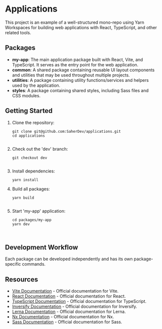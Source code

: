 # Applications 


This project is an example of a well-structured mono-repo using Yarn Workspaces for building web applications with React, TypeScript, and other related tools.

## Packages

- **my-app**: The main application package built with React, Vite, and TypeScript. It serves as the entry point for the web application.
- **common**: A shared package containing reusable UI layout components and utilities that may be used throughout multiple projects.
- **utilities**: A package containing utility functions/services and helpers used by the application.
- **styles**: A package containing shared styles, including Sass files and CSS modules.


## Getting Started

1. Clone the repository:
   ```shell
   git clone git@github.com:SaherDev/applications.git
   cd applications
 
2. Check out the 'dev' branch:
   ```shell
   git checkout dev
 
3. Install dependencies:
   ```shell
   yarn install

4. Build all packages:
   ```shell
   yarn build
  
5. Start 'my-app' application:
   ```shell
   cd packages/my-app
   yarn dev  
 
 
## Development Workflow

Each package can be developed independently and has its own package-specific commands.


## Resources

- [Vite Documentation](https://vitejs.dev/) - Official documentation for Vite.
- [React Documentation](https://legacy.reactjs.org/docs/getting-started.html) - Official documentation for React.
- [TypeScript Documentation](https://www.typescriptlang.org/docs/) - Official documentation for TypeScript.
- [Inversify Documentation](https://inversify.io/) - Official documentation for Inversify.
- [Lerna Documentation](https://github.com/lerna/lerna) - Official documentation for Lerna.
- [Nx Documentation](https://nx.dev/getting-started/intro) - Official documentation for Nx.
- [Sass Documentation](https://sass-lang.com/documentation) - Official documentation for Sass.






